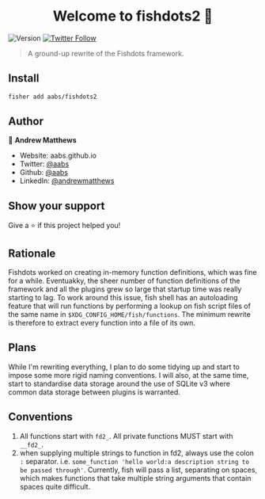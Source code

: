 <h1 align="center">Welcome to fishdots2 👋</h1>
<p>
  <img alt="Version" src="https://img.shields.io/badge/version-1.2.3-blue.svg?cacheSeconds=2592000" />
    <a href="https://twitter.com/aabs" target="_blank">
          <img alt="Twitter Follow" src="https://img.shields.io/twitter/follow/aabs?label=Follow&style=social">
  </a>
</p>

> A ground-up rewrite of the Fishdots framework.

## Install

```sh
fisher add aabs/fishdots2
```

## Author

👤 **Andrew Matthews**

* Website: aabs.github.io
* Twitter: [@aabs](https://twitter.com/aabs)
* Github: [@aabs](https://github.com/aabs)
* LinkedIn: [@andrewmatthews](https://linkedin.com/in/andrewmatthews)

## Show your support

Give a ⭐️ if this project helped you!

## Rationale

Fishdots worked on creating in-memory function definitions, which was fine for a
while.  Eventuakky, the sheer number of function definitions of the framework
and all the plugins grew so large that startup time was really starting to lag.
To work around this issue, fish shell has an autoloading feature that will run
functions by performing a lookup on fish script files of the same name in
`$XDG_CONFIG_HOME/fish/functions`.  The minimum rewrite is therefore to extract
every function into a file of its own.

## Plans

While I'm rewriting everything, I plan to do some tidying up and start to impose
some more rigid naming conventions.  I will also, at the same time, start to
standardise data storage around the use of SQLite v3 where common data storage
between plugins is warranted.

## Conventions

1. All functions start with `fd2_`.  All private functions MUST start with
`__fd2_`.
2. when supplying multiple strings to function in fd2, always use the colon `:`
   separator. i.e. `some_function 'hello world:a description string to be passed
   through'`.  Currently, fish will pass a list, separating on spaces, which
   makes functions that take multiple string arguments that contain spaces quite
   difficult.
<!--  vim: set ts=2 sw=2 tw=80 et foldmethod=syntax foldlevelstart=20 : -->

